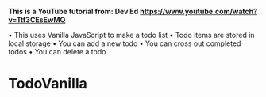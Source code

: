 <!-- @format -->

**This is a YouTube tutorial from: Dev Ed https://www.youtube.com/watch?v=Ttf3CEsEwMQ**

• This uses Vanilla JavaScript to make a todo list
• Todo items are stored in local storage
• You can add a new todo
• You can cross out completed todos
• You can delete a todo
# TodoVanilla
